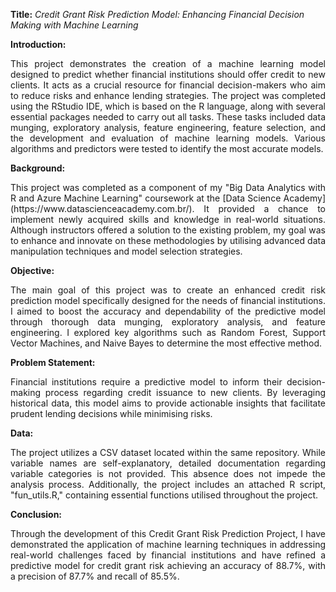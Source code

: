 **Title:** *Credit Grant Risk Prediction Model: Enhancing Financial Decision Making with Machine Learning*

**Introduction:**
<p align="justify">This project demonstrates the creation of a machine learning model designed to predict whether financial institutions should offer credit to new clients. It acts as a crucial resource for financial decision-makers who aim to reduce risks and enhance lending strategies. The project was completed using the RStudio IDE, which is based on the R language, along with several essential packages needed to carry out all tasks. These tasks included data munging, exploratory analysis, feature engineering, feature selection, and the development and evaluation of machine learning models. Various algorithms and predictors were tested to identify the most accurate models.</p>

**Background:**
<p align="justify">This project was completed as a component of my "Big Data Analytics with R and Azure Machine Learning" coursework at the [Data Science Academy](https://www.datascienceacademy.com.br/). It provided a chance to implement newly acquired skills and knowledge in real-world situations. Although instructors offered a solution to the existing problem, my goal was to enhance and innovate on these methodologies by utilising advanced data manipulation techniques and model selection strategies.</p>

**Objective:**
<p align="justify">The main goal of this project was to create an enhanced credit risk prediction model specifically designed for the needs of financial institutions. I aimed to boost the accuracy and dependability of the predictive model through thorough data munging, exploratory analysis, and feature engineering. I explored key algorithms such as Random Forest, Support Vector Machines, and Naive Bayes to determine the most effective method.</p>

**Problem Statement:**
<p align="justify">Financial institutions require a predictive model to inform their decision-making process regarding credit issuance to new clients. By leveraging historical data, this model aims to provide actionable insights that facilitate prudent lending decisions while minimising risks.</p>

**Data:**
<p align="justify">The project utilizes a CSV dataset located within the same repository. While variable names are self-explanatory, detailed documentation regarding variable categories is not provided. This absence does not impede the analysis process. Additionally, the project includes an attached R script, "fun_utils.R," containing essential functions utilised throughout the project.</p>

**Conclusion:**
<p align="justify">Through the development of this Credit Grant Risk Prediction Project, I have demonstrated the application of machine learning techniques in addressing real-world challenges faced by financial institutions and have refined a predictive model for credit grant risk achieving an accuracy of 88.7%, with a precision of 87.7% and recall of 85.5%.</p>
